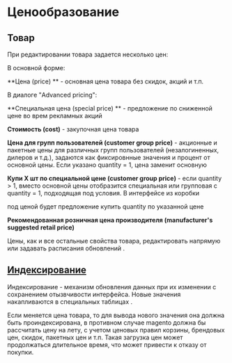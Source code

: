 # Ценообразование

## Товар

При редактировании товара задается несколько цен:

В основной форме:

**Цена \(price\) ** - основная цена товара без скидок, акций и т.п.

В диалоге "Advanced pricing":

**Специальная цена \(special price\) ** - предложение по сниженной цене во врем рекламных акций

**Cтоимость \(cost\)** - закупочная цена товара

**Цена для групп пользователей \(customer group price\)** - акционные и пакетные цены для различных групп пользователей \(незалогиненных, дилеров и т.д.\), задаются как фиксировнные значения и процент от основной цены. Если указано quantity = 1, цена заменит основную

**Купи Х шт по специальной цене \(customer group price\)** - если quantity &gt; 1, вместо основной цены отобразится специальная или групповая с  quantity = 1, подходящая под условия. В интерфейсе из коробки

под ценой будет предложение купить quantity по указанной цене

**Рекомендованная розничная цена производителя \(manufacturer's suggested retail price \)**

Цены, как и все остальные свойства товара, редактировать напрямую  или задавать расписания обновлений .

## [Индексирование](http://devdocs.magento.com/guides/v2.0/extension-dev-guide/indexing.html)

Индексирование - механизм обновления данных при их изменении с сохранением отызвчивости интерфейса. Новые значения накапливаются в специальных таблицах . 

Если меняется цена товара, то для вывода нового значения она должна быть проиндексирована, в противном случае magento должна бы рассчитать цену на лету, с учетом ценовых правил корзины, брендовых цен, скидок, пакетных цен и т.п. Такая загрузка цен может продолжаться длительное время, что может привести к отказу от покупки. 

